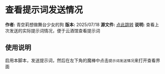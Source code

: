 # 查看提示词发送情况

**作者:** 青空莉想做舞台少女的狗
**版本:** 2025/07/18
**源文件:** [点此跳转](https://gitgud.io/StageDog/tavern_resource/-/tree/main/src)
**说明:** 查看上次发送的实际提示词情况，便于云酒馆查看提示词

## 使用说明

启用本脚本，发送提示词，然后在左下角的魔棒中点击`提示词发送情况`来打开查看界面
